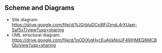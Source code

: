 ## Scheme and Diagrams

- Site diagram: https://drive.google.com/file/d/1tJGrbIuDCsjBFjZmgL4rXUaej-Saf5xT/view?usp=sharing
- UML structural diagram: https://drive.google.com/file/d/1oODiXjgHvcEuAVaNoUF49IHMEQ6MCBGb/view?usp=sharing
